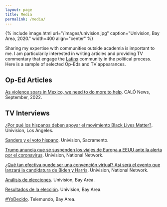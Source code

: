 ```yaml
---
layout: page
title: Media
permalink: /media/
---
```


{% include image.html url="/images/univision.jpg" caption="Univision, Bay Area, 2020." width=400 align="center" %}

Sharing my expertise with communities outside academia is important to me. I am particularily interested in writing articles and providing TV commentary that engage the [Latinx](https://en.wikipedia.org/wiki/Latinx) community in the political process. Here is a sample of selected Op-Eds and TV appearances. 

## Op-Ed Articles

[As violence soars in Mexico, we need to do more to help](https://calo.org/2022/09/20/calo-commentary-as-violence-soars-in-mexico-we-need-to-do-more/). CALÓ News, September, 2022. 

## TV Interviews 

[¿Por qué los hispanos deben apoyar el movimiento Black Lives Matter?](https://www.univision.com/local/los-angeles-kmex/elecciones-estados-unidos-2020/por-que-los-hispanos-deben-apoyar-el-movimiento-black-lives-matter-video). Univision, Los Angeles. 

[Sanders y el voto hispano](https://www.univision.com/local/sacramento-kuvs/elecciones-estados-unidos-2020/la-campana-de-sanders-confia-en-que-el-voto-hispano-lo-ayude-a-ganar-el-supermartes-en-california). Univision, Sacramento.

[Trump anuncia que se suspenden los viajes de Europa a EEUU ante la alerta por el coronavirus](https://www.univision.com/shows/noticiero-univision/trump-anuncia-que-se-suspenden-los-viajes-de-europa-a-eeuu-ante-la-alerta-por-el-coronavirus-video). Univision, National Network.

[¿Qué tan efectiva puede ser una convención virtual? Así será el evento que lanzará la candidatura de Biden y Harris](https://www.univision.com/shows/noticiero-univision/que-tan-efectiva-puede-ser-una-convencion-virtual-asi-sera-el-evento-que-lanzara-la-candidatura-de-biden-y-harris-video). Univision, National Network. 

[Análisis de elecciones](https://www.univision.com/local/san-francisco-kdtv/expertos-explican-como-impacta-la-participacion-de-california-por-primera-vez-en-un-supermartes-video). Univision, Bay Area. 

[Resultados de la elección](https://www.univision.com/local/san-francisco-kdtv/que-paso-anoche-experto-resume-los-resultados-de-las-elecciones-primarias-del-martes-video). Univision, Bay Area. 

[#YoDecido](https://www.telemundoareadelabahia.com/videos/elecciones-primarias-en-nueva-york_tlmd-area-de-la-bahia/1941277/). Telemundo, Bay Area. 



